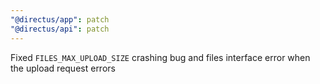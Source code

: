 ```yaml
---
"@directus/app": patch
"@directus/api": patch
---
```


Fixed `FILES_MAX_UPLOAD_SIZE` crashing bug and files interface error when the upload request errors
